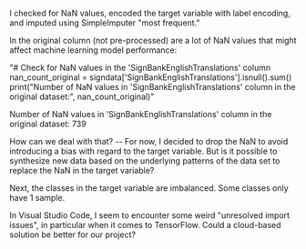 I checked for NaN values, encoded the target variable with label encoding, and imputed using SimpleImputer "most frequent." 

In the original column (not pre-processed) are a lot of NaN values that might affect machine learning model performance: 

"# Check for NaN values in the 'SignBankEnglishTranslations' column
nan_count_original = signdata['SignBankEnglishTranslations'].isnull().sum()
print("Number of NaN values in 'SignBankEnglishTranslations' column in the original dataset:", nan_count_original)" 

Number of NaN values in 'SignBankEnglishTranslations' column in the original dataset: 739

How can we deal with that? -- For now, I decided to drop the NaN to avoid introducing a bias with regard to the target variable. But is it possible to synthesize new data based on the underlying patterns of the data set to replace the NaN in the target variable? 

Next, the classes in the target variable are imbalanced. Some classes only have 1 sample. 

In Visual Studio Code, I seem to encounter some weird "unresolved import issues", in particular when it comes to TensorFlow. Could a cloud-based solution be better for our project? 







